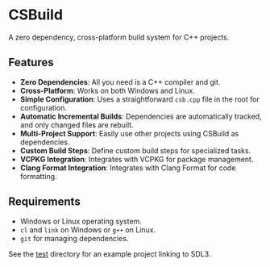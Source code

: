 # CSBuild
A zero dependency, cross-platform build system for C++ projects.

## Features
- **Zero Dependencies**: All you need is a C++ compiler and git.
- **Cross-Platform**: Works on both Windows and Linux.
- **Simple Configuration**: Uses a straightforward `csb.cpp` file in the root for configuration.
- **Automatic Incremental Builds**: Dependencies are automatically tracked, and only changed files are rebuilt.
- **Multi-Project Support**: Easily use other projects using CSBuild as dependencies.
- **Custom Build Steps**: Define custom build steps for specialized tasks.
- **VCPKG Integration**: Integrates with VCPKG for package management.
- **Clang Format Integration**: Integrates with Clang Format for code formatting.

## Requirements
- Windows or Linux operating system.
- `cl` and `link` on Windows or `g++` on Linux.
- `git` for managing dependencies.

See the [test](test) directory for an example project linking to SDL3.
